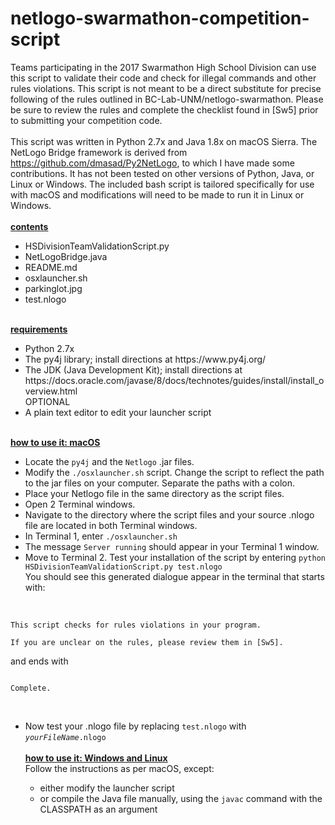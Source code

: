 # netlogo-swarmathon-competition-script
Teams participating in the 2017 Swarmathon High School Division can use this script to validate their code and check for illegal commands and other rules violations. This script is not meant to be a direct substitute for precise following of the rules outlined in BC-Lab-UNM/netlogo-swarmathon. Please be sure to review the rules and complete the checklist found in [Sw5] prior to submitting your competition code. <br><br>
This script was written in Python 2.7x and Java 1.8x on macOS Sierra. The NetLogo Bridge framework is derived from https://github.com/dmasad/Py2NetLogo, to which I have made some contributions. It has not been tested on other versions of Python, Java, or Linux or Windows. The included bash script is tailored specifically for use with macOS and modifications will need to be made to run it in Linux or Windows.<br><br>
<b><u>contents</b></u><br>
<ul>
<li>HSDivisionTeamValidationScript.py</li>
<li>NetLogoBridge.java</li>
<li>README.md</li>
<li>osxlauncher.sh</li>
<li>parkinglot.jpg</li>
<li>test.nlogo</li>
</ul><br>
<b><u>requirements</b></u><br>
<ul>
<li>Python 2.7x</li>
<li>The py4j library; install directions at https://www.py4j.org/ </li>
<li>The JDK (Java Development Kit); install directions at https://docs.oracle.com/javase/8/docs/technotes/guides/install/install_overview.html</li>
OPTIONAL<br>
<li>A plain text editor to edit your launcher script</li>
</ul><br>
<b><u>how to use it: macOS</b></u><br>
<ul>
<li>Locate the <code>py4j</code> and the <code>Netlogo</code> .jar files.</li>
<li>Modify the <code>./osxlauncher.sh</code> script. Change the script to reflect the path to the jar files on your computer. Separate the paths with a colon.</li>
<li>Place your Netlogo file in the same directory as the script files.</li>
<li>Open 2 Terminal windows.</li>
<li>Navigate to the directory where the script files and your source .nlogo file are located in both Terminal windows.</li>
<li>In Terminal 1, enter <code>./osxlauncher.sh </code> </li>
<li>The message <code>Server running</code> should appear in your Terminal 1 window.</li>
<li>Move to Terminal 2. Test your installation of the script by entering <code>python HSDivisionTeamValidationScript.py test.nlogo</code><br>
You should see this generated dialogue appear in the terminal that starts with: </li></ul><br>
<code>
This script checks for rules violations in your program.<br>
If you are unclear on the rules, please review them in [Sw5].<br></code>

and ends with<br>

<code>
Complete.<br>
</code>
<br>
<ul>
<li>Now test your .nlogo file by replacing <code>test.nlogo</code> with <i><code>yourFileName</i>.nlogo</code></li><br>
<b><u>how to use it: Windows and Linux</u></b><br>
Follow the instructions as per macOS, except:<br> 
<ul>
<li>either modify the launcher script</li>
<li>or compile the Java file manually, using the <code>javac</code> command with the CLASSPATH as an argument</li>

